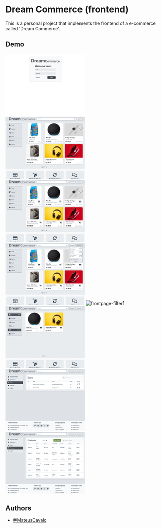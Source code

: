 # Dream Commerce (frontend)

This is a personal project that implements the frontend of a e-commerce called 'Dream Commerce'. 

## Demo
<img src="https://github.com/MateusCavalc/dream-commerce/blob/main/images/signin.png" alt="signin" width="50%"/> <img src="https://github.com/MateusCavalc/dream-commerce/blob/main/images/frontpage.png" alt="frontpage" width="50%"/> 
<img src="https://github.com/MateusCavalc/dream-commerce/blob/main/images/frontpage2.png" alt="frontpage2" width="50%"/>
<img src="https://github.com/MateusCavalc/dream-commerce/blob/main/images/cart.png" alt="cart" width="50%"/>
<img src="https://github.com/MateusCavalc/dream-commerce/blob/main/images/frontpage-filter1.png" alt="frontpage-filter1" width="50%"/>
<img src="https://github.com/MateusCavalc/dream-commerce/blob/main/images/frontpage-filter2.png" alt="frontpage-filter2" width="50%"/>
<img src="https://github.com/MateusCavalc/dream-commerce/blob/main/images/usercrud.png" alt="usercrud" width="50%"/>
<img src="https://github.com/MateusCavalc/dream-commerce/blob/main/images/productcrud.png" alt="productcrud" width="50%"/>

## Authors

- [@MateusCavalc](https://github.com/MateusCavalc)

